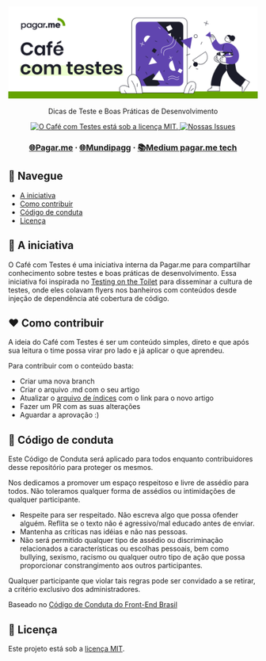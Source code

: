 <p align="center">
  <a href="https://github.com/pagarme/cafe-com-testes">
    <img src=".github/cafecomtestes.png" width="1400" alt="Café com Testes">
  </a>
</p>
<p align="center">Dicas de Teste e Boas Práticas de Desenvolvimento</p>

<p align="center">
  <a href="https://github.com/pagarme/cafe-com-testes/blob/master/LICENSE">
    <img src="https://img.shields.io/badge/license-MIT-brightgreen.svg" alt="O Café com Testes está sob a licença MIT." />
  </a>
   <a href="https://github.com/pagarme/cafe-com-testes/issues?q=is%3Aissue+is%3Aopen+sort%3Aupdated-desc">
    <img src="https://img.shields.io/github/issues/pagarme/cafe-com-testes" alt="Nossas Issues" />
  </a>
</p>

<h3 align="center">
  <a href="https://pagar.me/">🌐Pagar.me</a>
  <span> · </span>
    <a href="https://mundipagg.com/">🌐Mundipagg</a>
  <span> · </span>
  <a href="https://medium.com/pagarme">📚Medium pagar.me tech</a>
</h3>

## 🤖 Navegue

- [A iniciativa](#dart-a-iniciativa)
- [Como contribuir](#heart-como-contribuir)
- [Código de conduta](#rotating_light-código-de-conduta)
- [Licença](#memo-licença)


## :dart: A iniciativa

O Café com Testes é uma iniciativa interna da Pagar.me para compartilhar conhecimento sobre testes e boas práticas de desenvolvimento. Essa iniciativa foi inspirada no [Testing on the Toilet](https://testing.googleblog.com/2007/01/introducing-testing-on-toilet.html) para disseminar a cultura de testes, onde eles colavam flyers nos banheiros com conteúdos desde injeção de dependência até cobertura de código.

## :heart: Como contribuir

A ideia do Café com Testes é ser um conteúdo simples, direto e que após sua leitura o time possa virar pro lado e já aplicar o que aprendeu. 

Para contribuir com o conteúdo basta:
- Criar uma nova branch 
- Criar o arquivo .md com o seu artigo
- Atualizar o [arquivo de índices](./INDICE) com o link para o novo artigo
- Fazer um PR com as suas alterações
- Aguardar a aprovação :)

## :rotating_light: Código de conduta

Este Código de Conduta será aplicado para todos enquanto contribuidores desse repositório para proteger os mesmos.

Nos dedicamos a promover um espaço respeitoso e livre de assédio para todos. Não toleramos qualquer forma de assédios ou intimidações de qualquer participante.

- Respeite para ser respeitado. Não escreva algo que possa ofender alguém. Reflita se o texto não é agressivo/mal educado antes de enviar.
- Mantenha as críticas nas idéias e não nas pessoas.
- Não será permitido qualquer tipo de assédio ou discriminação relacionados a características ou escolhas pessoais, bem como bullying, sexismo, racismo ou qualquer outro tipo de ação que possa proporcionar constrangimento aos outros participantes.

Qualquer participante que violar tais regras pode ser convidado a se retirar, a critério exclusivo dos administradores.

Baseado no [Código de Conduta do Front-End Brasil](https://github.com/frontendbr/forum#c%C3%B3digo-de-conduta)

## :memo: Licença

Este projeto está sob a [licença MIT](./LICENSE).